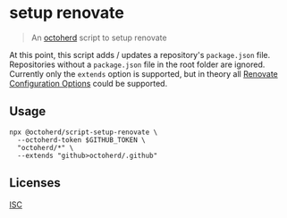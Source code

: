 # setup renovate

> An [octoherd](https://github.com/octoherd) script to setup renovate

At this point, this script adds / updates a repository's `package.json` file. Repositories without a `package.json` file in the root folder are ignored. Currently only the `extends` option is supported, but in theory all [Renovate Configuration Options](https://docs.renovatebot.com/configuration-options/) could be supported.

## Usage

```
npx @octoherd/script-setup-renovate \
  --octoherd-token $GITHUB_TOKEN \
  "octoherd/*" \
  --extends "github>octoherd/.github"
```

## Licenses

[ISC](LICENSE.md)
